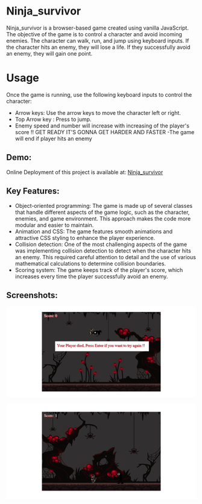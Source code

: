 # Ninja_survivor 
Ninja_survivor is a browser-based game created using vanilla JavaScript. The objective of the game is to control a character and avoid incoming enemies. The character can walk, run, and jump using keyboard inputs. If the character hits an enemy, they will lose a life. If they successfully avoid an enemy, they will gain one point.




# Usage
Once the game is running, use the following keyboard inputs to control the character:

- Arrow keys: Use the arrow keys to move the character left or right.
- Top Arrow key : Press  to jump.
- Enemy speed and number will increase with increasing of the player's score !! GET READY IT'S GONNA GET HARDER AND FASTER
-The game will end if player hits an enemy

## Demo:
Online Deployment of this project is available at:    [Ninja_survivor ](https://tarek666666.github.io/Ninja_survivor/) <br>

## Key Features:

- Object-oriented programming: The game is made up of several classes that handle different aspects of the game logic, such as the character, enemies, and game environment. This approach makes the code more modular and easier to maintain.
- Animation and CSS: The game features smooth animations and attractive CSS styling to enhance the player experience.
- Collision detection: One of the most challenging aspects of the game was implementing collision detection to detect when the character hits an enemy. This required careful attention to detail and the use of various mathematical calculations to determine collision boundaries.
- Scoring system: The game keeps track of the player's score, which increases every time the player successfully avoid an enemy.
## Screenshots:
![Screenshot of DigitalBazzar homepage](https://github.com/Tarek666666/Ninja_survivor/blob/main/images/screenshots/Die.png) 

![Screenshot of DigitalBazzar homepage](https://github.com/Tarek666666/Ninja_survivor/blob/main/images/screenshots/stand.png) 
